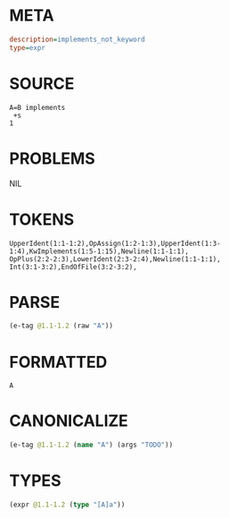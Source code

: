 # META
~~~ini
description=implements_not_keyword
type=expr
~~~
# SOURCE
~~~roc
A=B implements
 +s
1
~~~
# PROBLEMS
NIL
# TOKENS
~~~zig
UpperIdent(1:1-1:2),OpAssign(1:2-1:3),UpperIdent(1:3-1:4),KwImplements(1:5-1:15),Newline(1:1-1:1),
OpPlus(2:2-2:3),LowerIdent(2:3-2:4),Newline(1:1-1:1),
Int(3:1-3:2),EndOfFile(3:2-3:2),
~~~
# PARSE
~~~clojure
(e-tag @1.1-1.2 (raw "A"))
~~~
# FORMATTED
~~~roc
A
~~~
# CANONICALIZE
~~~clojure
(e-tag @1.1-1.2 (name "A") (args "TODO"))
~~~
# TYPES
~~~clojure
(expr @1.1-1.2 (type "[A]a"))
~~~
